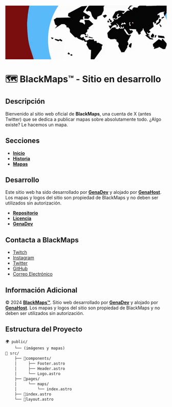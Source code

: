 ![BlackMaps Logo](public/readme-banner.webp)
# 🗺️ BlackMaps™ - Sitio en desarrollo

## Descripción

Bienvenido al sitio web oficial de **BlackMaps**, una cuenta de X (antes Twitter) que se dedica a publicar mapas sobre absolutamente todo. ¿Algo existe? Le hacemos un mapa.

## Secciones

- **[Inicio](#)**
- **[Historia](#about)**
- **[Mapas](maps)**

## Desarrollo

Este sitio web ha sido desarrollado por **[GenaDev](https://www.linkedin.com/in/genadev)** y alojado por **[GenaHost](https://genahost.vercel.app/)**. Los mapas y logos del sitio son propiedad de BlackMaps y no deben ser utilizados sin autorización.

- **[Repositorio](repo)**
- **[Licencia](license)**
- **[GenaDev](https://www.linkedin.com/in/genadev)**

## Contacta a BlackMaps

- [Twitch](https://www.twitch.tv/mapsblack/)
- [Instagram](https://www.instagram.com/maps_black/)
- [Twitter](https://x.com/maps_black/)
- [GitHub](#)
- [Correo Electrónico](mailto:maps.black8@gmail.com)

## Información Adicional

© 2024 **[BlackMaps™](https://blackmaps.vercel.app/)**. Sitio web desarrollado por **[GenaDev](https://www.linkedin.com/in/genadev)** y alojado por **[GenaHost](https://genahost.vercel.app/)**. Los mapas y logos del sitio son propiedad de BlackMaps y no deben ser utilizados sin autorización.

## Estructura del Proyecto

```plaintext
🌍 public/
    └── (imágenes y mapas)
🚧 src/
    ├── 🧩components/
    │     ├── Footer.astro
    │     ├── Header.astro
    │     └── Logo.astro
    ├── 📱pages/
    │     └── maps/
    │         └── index.astro
    ├── 🏨index.astro
    └── 🌱layout.astro 
